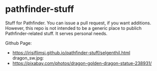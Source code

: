 # pathfinder-stuff

Stuff for Pathfinder.  You can issue a pull request, if you want
additions.  However, this repo is not intended to be a generic place
to publich Pathfinder-related stuff.  It serves personal needs.

Github Page:
 * https://irisiflimsi.github.io/pathfinder-stuff/selgenthil.html
dragon_sw.jpg:
 * https://pixabay.com/photos/dragon-golden-dragon-statue-238931/
